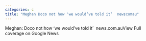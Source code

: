```yaml
---
categories: c
title: "Meghan Doco not how ‘we would’ve told it’  newscomau"
---
```

Meghan: Doco not how ‘we would’ve told it’&nbsp;&nbsp;news.com.auView Full coverage on Google News
